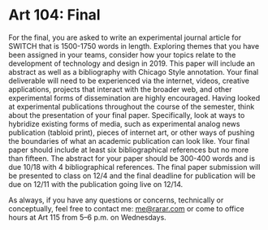 Art 104: Final
===============
For the final, you are asked to write an experimental journal article for SWITCH that is 1500-1750 words in length. Exploring themes that you have been assigned in your teams, consider how your topics relate to the development of technology and design in 2019. This paper will include an abstract as well as a bibliography with Chicago Style annotation. Your final deliverable will need to be experienced via the internet, videos, creative applications, projects that interact with the broader web, and other experimental forms of dissemination are highly encouraged. Having looked at experimental publications throughout the course of the semester, think about the presentation of your final paper. Specifically, look at ways to hybridize existing forms of media, such as experimental analog news publication (tabloid print), pieces of internet art, or other ways of pushing the boundaries of what an academic publication can look like. Your final paper should include at least six bibliographical references but no more than fifteen. The abstract for your paper should be 300-400 words and is due 10/18 with 4 bibliographical references. The final paper submission will be presented to class on 12/4 and the final deadline for publication will be due on 12/11 with the publication going live on 12/14.

As always, if you have any questions or concerns, technically or conceptually, feel free to contact me: me@rarar.com or come to office hours at Art 115 from 5–6 p.m. on Wednesdays.

